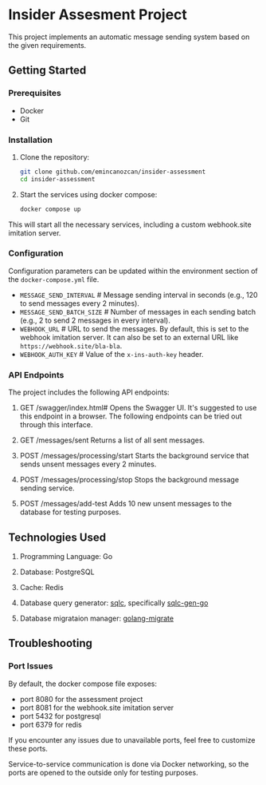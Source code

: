 # Insider Assesment Project

This project implements an automatic message sending system based on the given requirements.

## Getting Started

### Prerequisites

- Docker
- Git

### Installation

1. Clone the repository:
   ```bash
   git clone github.com/emincanozcan/insider-assessment
   cd insider-assessment
   ```

2. Start the services using docker compose:
    ```bash
    docker compose up
    ```
This will start all the necessary services, including a custom webhook.site imitation server.

### Configuration

Configuration parameters can be updated within the environment section of the `docker-compose.yml` file.

- `MESSAGE_SEND_INTERVAL`   # Message sending interval in seconds (e.g., 120 to send messages every 2 minutes).
- `MESSAGE_SEND_BATCH_SIZE` # Number of messages in each sending batch (e.g., 2 to send 2 messages in every interval).
- `WEBHOOK_URL`             # URL to send the messages. By default, this is set to the webhook imitation server. It can also be set to an external URL like `https://webhook.site/bla-bla`.
- `WEBHOOK_AUTH_KEY`        # Value of the `x-ins-auth-key` header.

### API Endpoints

The project includes the following API endpoints:

1. GET /swagger/index.html#
   Opens the Swagger UI. It's suggested to use this endpoint in a browser. The following endpoints can be tried out through this interface.

2. GET /messages/sent
   Returns a list of all sent messages.

3. POST /messages/processing/start
   Starts the background service that sends unsent messages every 2 minutes.

4. POST /messages/processing/stop
   Stops the background message sending service.

5. POST /messages/add-test
   Adds 10 new unsent messages to the database for testing purposes.


## Technologies Used

1. Programming Language: Go

2. Database: PostgreSQL

3. Cache: Redis

4. Database query generator: [sqlc](https://github.com/sqlc-dev/sqlc), specifically [sqlc-gen-go](https://github.com/sqlc-dev/sqlc-gen-go)

5. Database migrataion manager: [golang-migrate](https://github.com/golang-migrate/migrate)

## Troubleshooting

### Port Issues

By default, the docker compose file exposes:

- port 8080 for the assessment project
- port 8081 for the webhook.site imitation server
- port 5432 for postgresql
- port 6379 for redis

If you encounter any issues due to unavailable ports, feel free to customize these ports.

Service-to-service communication is done via Docker networking, so the ports are opened to the outside only for testing purposes.
